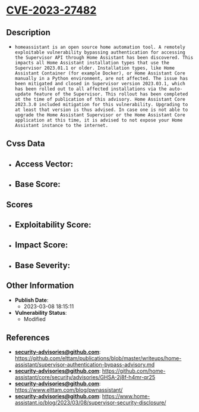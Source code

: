
# [CVE-2023-27482](https://cve.mitre.org/cgi-bin/cvename.cgi?name=CVE-2023-27482)

## Description

- `homeassistant is an open source home automation tool. A remotely exploitable vulnerability bypassing authentication for accessing the Supervisor API through Home Assistant has been discovered. This impacts all Home Assistant installation types that use the Supervisor 2023.01.1 or older. Installation types, like Home Assistant Container (for example Docker), or Home Assistant Core manually in a Python environment, are not affected. The issue has been mitigated and closed in Supervisor version 2023.03.1, which has been rolled out to all affected installations via the auto-update feature of the Supervisor. This rollout has been completed at the time of publication of this advisory. Home Assistant Core 2023.3.0 included mitigation for this vulnerability. Upgrading to at least that version is thus advised. In case one is not able to upgrade the Home Assistant Supervisor or the Home Assistant Core application at this time, it is advised to not expose your Home Assistant instance to the internet.`

## Cvss Data

- **Access Vector**:
  - 
- **Base Score**:
  - 

## Scores

- **Exploitability Score**:
  - 
- **Impact Score**:
  - 
- **Base Severity**:
  - 

## Other Information

- **Publish Date**:
  - 2023-03-08 18:15:11
- **Vulnerability Status**:
  - Modified

## References

- **security-advisories@github.com**: https://github.com/elttam/publications/blob/master/writeups/home-assistant/supervisor-authentication-bypass-advisory.md
- **security-advisories@github.com**: https://github.com/home-assistant/core/security/advisories/GHSA-2j8f-h4mr-qr25
- **security-advisories@github.com**: https://www.elttam.com/blog/pwnassistant/
- **security-advisories@github.com**: https://www.home-assistant.io/blog/2023/03/08/supervisor-security-disclosure/
